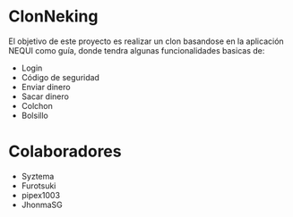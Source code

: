 # ClonNeking

El objetivo de este proyecto es realizar un clon basandose en la aplicación NEQUI como guía, donde tendra algunas funcionalidades basicas de:

- Login
- Código de seguridad
- Enviar dinero
- Sacar dinero
- Colchon
- Bolsillo

# Colaboradores

- Syztema
- Furotsuki
- pipex1003
- JhonmaSG
